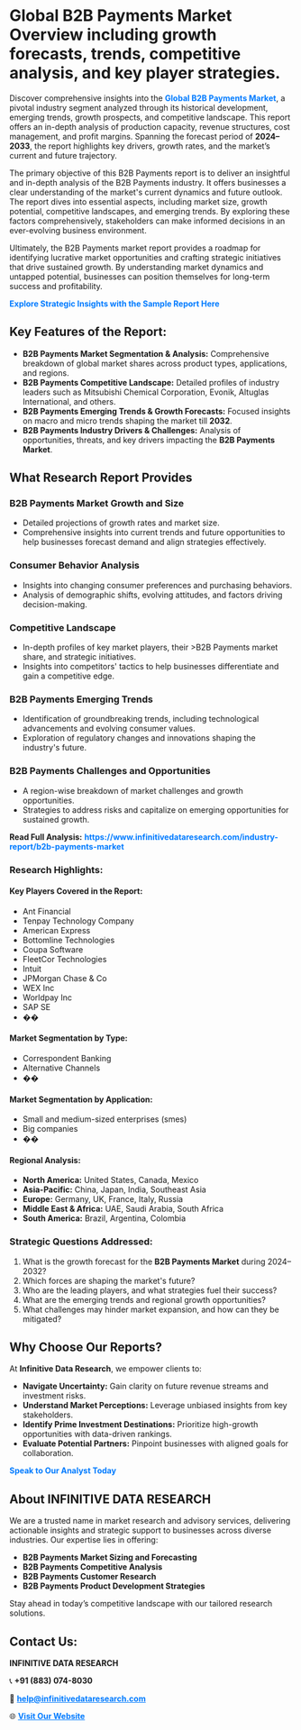 <h1>Global B2B Payments Market Overview including growth forecasts, trends, competitive analysis, and key player strategies.</h1>
<p>
Discover comprehensive insights into the 
<a href="https://www.infinitivedataresearch.com/industry-report/b2b-payments-market" rel="dofollow" style="color: #007BFF; text-decoration: none;"><strong>Global B2B Payments Market</strong></a>, a pivotal industry segment analyzed through its historical development, emerging trends, growth prospects, and competitive landscape. This report offers an in-depth analysis of production capacity, revenue structures, cost management, and profit margins. Spanning the forecast period of <strong>2024–2033</strong>, the report highlights key drivers, growth rates, and the market’s current and future trajectory.
</p>
<p>
The primary objective of this B2B Payments report is to deliver an insightful and in-depth analysis of the B2B Payments industry. It offers businesses a clear understanding of the market's current dynamics and future outlook. The report dives into essential aspects, including market size, growth potential, competitive landscapes, and emerging trends. By exploring these factors comprehensively, stakeholders can make informed decisions in an ever-evolving business environment.
</p>
<p>
Ultimately, the B2B Payments market report provides a roadmap for identifying lucrative market opportunities and crafting strategic initiatives that drive sustained growth. By understanding market dynamics and untapped potential, businesses can position themselves for long-term success and profitability.
</p>
<p>
<a href="https://www.infinitivedataresearch.com/request-sample/reportId=109764" style="color: #007BFF; text-decoration: none;"><strong>Explore Strategic Insights with the Sample Report Here</strong></a>
</p>

<h2>Key Features of the Report:</h2>
<ul>
<li><strong>B2B Payments Market Segmentation & Analysis:</strong> Comprehensive breakdown of global market shares across product types, applications, and regions.</li>
<li><strong>B2B Payments Competitive Landscape:</strong> Detailed profiles of industry leaders such as Mitsubishi Chemical Corporation, Evonik, Altuglas International, and others.</li>
<li><strong>B2B Payments Emerging Trends & Growth Forecasts:</strong> Focused insights on macro and micro trends shaping the market till <strong>2032</strong>.</li>
<li><strong>B2B Payments Industry Drivers & Challenges:</strong> Analysis of opportunities, threats, and key drivers impacting the <strong>B2B Payments Market</strong>.</li>
</ul>

<h2>What Research Report Provides</h2>
<h3>B2B Payments Market Growth and Size</h3>
<ul>
<li>Detailed projections of growth rates and market size.</li>
<li>Comprehensive insights into current trends and future opportunities to help businesses forecast demand and align strategies effectively.</li>
</ul>

<h3>Consumer Behavior Analysis</h3>
<ul>
<li>Insights into changing consumer preferences and purchasing behaviors.</li>
<li>Analysis of demographic shifts, evolving attitudes, and factors driving decision-making.</li>
</ul>

<h3>Competitive Landscape</h3>
<ul>
<li>In-depth profiles of key market players, their >B2B Payments market share, and strategic initiatives.</li>
<li>Insights into competitors' tactics to help businesses differentiate and gain a competitive edge.</li>
</ul>

<h3>B2B Payments Emerging Trends</h3>
<ul>
<li>Identification of groundbreaking trends, including technological advancements and evolving consumer values.</li>
<li>Exploration of regulatory changes and innovations shaping the industry's future.</li>
</ul>

<h3>B2B Payments Challenges and Opportunities</h3>
<ul>
<li>A region-wise breakdown of market challenges and growth opportunities.</li>
<li>Strategies to address risks and capitalize on emerging opportunities for sustained growth.</li>
</ul>
<p><strong>Read Full Analysis:</strong> <a href="https://www.infinitivedataresearch.com/industry-report/b2b-payments-market" rel="dofollow" style="color: #007BFF; text-decoration: none;"><strong>https://www.infinitivedataresearch.com/industry-report/b2b-payments-market</strong></a></p>
<h3>Research Highlights:</h3>
<h4>Key Players Covered in the Report:</h4>
<ul><li>Ant Financial</li><li>Tenpay Technology Company</li><li>American Express</li><li>Bottomline Technologies</li><li>Coupa Software</li><li>FleetCor Technologies</li><li>Intuit</li><li>JPMorgan Chase &amp; Co</li><li>WEX Inc</li><li>Worldpay Inc</li><li>SAP SE</li><li>��</li></ul>
<h4>Market Segmentation by Type:</h4>
<ul><li>Correspondent Banking</li><li>Alternative Channels</li><li>��</li></ul>
<h4>Market Segmentation by Application:</h4>
<ul><li>Small and medium-sized enterprises (smes)</li><li>Big companies</li><li>��</li></ul>

<h4>Regional Analysis:</h4>
<ul>
<li><strong>North America:</strong> United States, Canada, Mexico</li>
<li><strong>Asia-Pacific:</strong> China, Japan, India, Southeast Asia</li>
<li><strong>Europe:</strong> Germany, UK, France, Italy, Russia</li>
<li><strong>Middle East & Africa:</strong> UAE, Saudi Arabia, South Africa</li>
<li><strong>South America:</strong> Brazil, Argentina, Colombia</li>
</ul>

<h3>Strategic Questions Addressed:</h3>
<ol>
<li>What is the growth forecast for the <strong>B2B Payments Market</strong> during 2024–2032?</li>
<li>Which forces are shaping the market's future?</li>
<li>Who are the leading players, and what strategies fuel their success?</li>
<li>What are the emerging trends and regional growth opportunities?</li>
<li>What challenges may hinder market expansion, and how can they be mitigated?</li>
</ol>

<h2>Why Choose Our Reports?</h2>
<p>At <strong>Infinitive Data Research</strong>, we empower clients to:</p>
<ul>
<li><strong>Navigate Uncertainty:</strong> Gain clarity on future revenue streams and investment risks.</li>
<li><strong>Understand Market Perceptions:</strong> Leverage unbiased insights from key stakeholders.</li>
<li><strong>Identify Prime Investment Destinations:</strong> Prioritize high-growth opportunities with data-driven rankings.</li>
<li><strong>Evaluate Potential Partners:</strong> Pinpoint businesses with aligned goals for collaboration.</li>
</ul>
<p><a href="https://www.infinitivedataresearch.com/industry-report/b2b-payments-market" rel="dofollow" style="color: #007BFF; text-decoration: none;"><strong>Speak to Our Analyst Today</strong></a></p>

<h2>About INFINITIVE DATA RESEARCH</h2>
<p>We are a trusted name in market research and advisory services, delivering actionable insights and strategic support to businesses across diverse industries. Our expertise lies in offering:</p>
<ul>
<li><strong>B2B Payments Market Sizing and Forecasting</strong></li>
<li><strong>B2B Payments Competitive Analysis</strong></li>
<li><strong>B2B Payments Customer Research</strong></li>
<li><strong>B2B Payments Product Development Strategies</strong></li>
</ul>
<p>Stay ahead in today’s competitive landscape with our tailored research solutions.</p>

<h2>Contact Us:</h2>
<p><strong>INFINITIVE DATA RESEARCH</strong></p>
<p>📞 <strong>+91 (883) 074-8030</strong></p>
<p>📧 <strong><a href="mailto:help@infinitivedataresearch.com" style="color: #007BFF;">help@infinitivedataresearch.com</a></strong></p>
<p>🌐 <strong><a href="https://www.infinitivedataresearch.com" rel="dofollow" style="color: #007BFF;">Visit Our Website</a></strong></p>